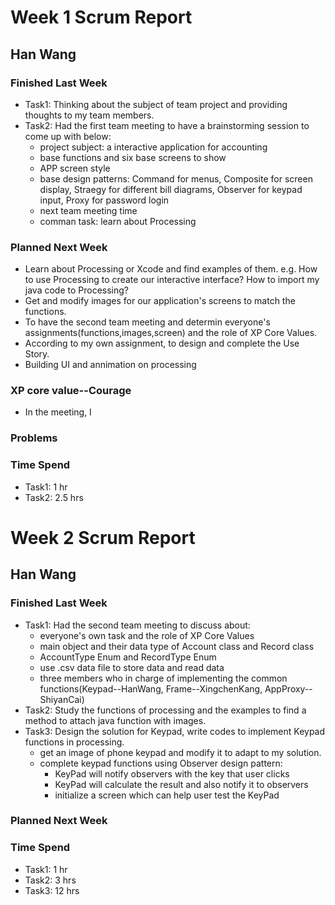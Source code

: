 # Week 1 Scrum Report

## Han Wang

### Finished Last Week 
- Task1: Thinking  about the subject of team project and providing thoughts to my team members.
- Task2:  Had the first team meeting to have a brainstorming session to come up with below:
   - project subject: a interactive application for accounting
   - base functions and six base screens to show
   - APP screen style
   - base design patterns: Command for menus, Composite for screen display, Straegy for different bill diagrams, Observer for keypad input, Proxy for password login
   - next team meeting time
   - comman task: learn about Processing 

### Planned Next Week 
- Learn about Processing or Xcode and find examples of them. e.g. How to use Processing to create our interactive interface? How to import my java code to Processing? 
- Get and modify images for our application's screens to match the functions.
- To have the second team meeting and determin everyone's assignments(functions,images,screen) and the role of XP Core Values.
- According to my own assignment, to design and complete the Use Story.
- Building UI and annimation on processing

### XP core value--Courage
- In the meeting, I 

### Problems

### Time Spend

- Task1: 1 hr
- Task2: 2.5 hrs

# Week 2 Scrum Report

## Han Wang

### Finished Last Week
- Task1: Had the second team meeting to discuss about:
  - everyone's own task and the role of XP Core Values
  - main object and their data type of Account class and Record class
  - AccountType Enum and RecordType Enum
  - use .csv data file to store data and read data
  - three members who in charge of implementing the common functions(Keypad--HanWang, Frame--XingchenKang, AppProxy--ShiyanCai)
- Task2: Study the functions of processing and the examples to find a method to attach java function with images.
- Task3: Design the solution for Keypad, write codes to implement Keypad functions in processing.
  - get an image of phone keypad and modify it to adapt to my solution.
  - complete keypad functions using Observer design pattern:
    - KeyPad will notify observers with the key that user clicks
    - KeyPad will calculate the result and also notify it to observers
    - initialize a screen which can help user test the KeyPad

### Planned Next Week
### Time Spend

- Task1: 1 hr
- Task2: 3 hrs
- Task3: 12 hrs
